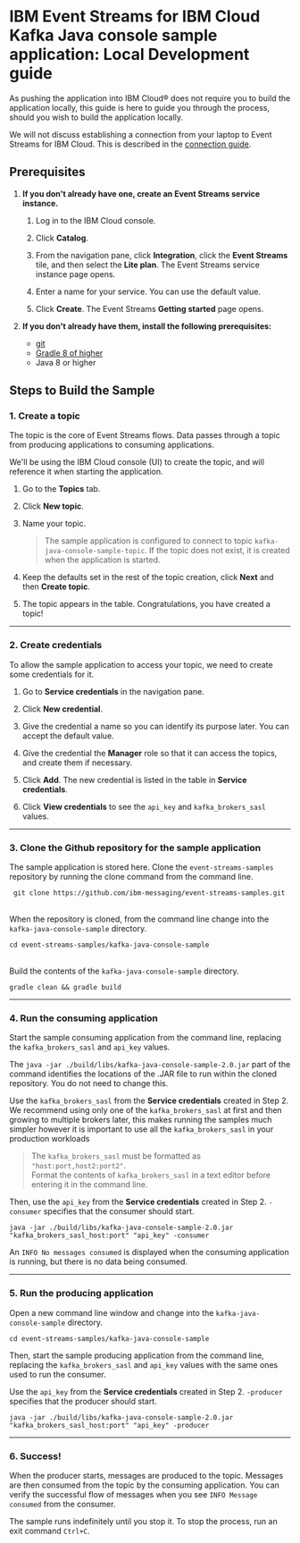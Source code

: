 # IBM Event Streams for IBM Cloud Kafka Java console sample application: Local Development guide
As pushing the application into IBM Cloud® does not require you to build the application locally, this guide is here to guide you through the process, should you wish to build the application locally.

We will not discuss establishing a connection from your laptop to Event Streams for IBM Cloud. This is described in the [connection guide](https://cloud.ibm.com/docs/services/EventStreams?topic=eventstreams-connecting#connecting).

## Prerequisites

1. **If you don't already have one, create an Event Streams service instance.**

   1. Log in to the IBM Cloud console.
  
   2. Click **Catalog**.
  
    3. From the navigation pane, click **Integration**, click the **Event Streams** tile, and then select the **Lite plan**. The Event Streams service instance page opens.
  
   4. Enter a name for your service. You can use the default value.
  
   5. Click **Create**. The Event Streams **Getting started** page opens. 

2. **If you don't already have them, install the following prerequisites:**
	
	* [git](https://git-scm.com/)
	* [Gradle 8 of higher](https://gradle.org/)
	* Java 8 or higher



## Steps to Build the Sample

### 1. **Create a topic**

   The topic is the core of Event Streams flows. Data passes through a topic from producing applications to consuming applications. 

   We'll be using the IBM Cloud console (UI) to create the topic, and will reference it when starting the application.

   1. Go to the **Topics** tab.
  
   2. Click **New topic**.
  
   3. Name your topic.
  
        > The sample application is configured to connect to topic `kafka-java-console-sample-topic`. If the topic does not exist, it is created when the application is started. 

   4. Keep the defaults set in the rest of the topic creation, click **Next** and then **Create topic**.

   5. The topic appears in the table. Congratulations, you have created a topic!

---

### 2. **Create credentials**

   To allow the sample application to access your topic, we need to create some credentials for it. 

   1. Go to **Service credentials** in the navigation pane.
  
   2. Click **New credential**.
  
   3. Give the credential a name so you can identify its purpose later. You can accept the default value.
  
   4. Give the credential the **Manager** role so that it can access the topics, and create them if necessary. 
  
   5. Click **Add**. The new credential is listed in the table in **Service credentials**.
  
   6. Click **View credentials** to see the `api_key` and `kafka_brokers_sasl` values.

---

### 3. **Clone the Github repository for the sample application**

   The sample application is stored here. Clone the `event-streams-samples` repository by running the clone command from the command line. 

   ```
    git clone https://github.com/ibm-messaging/event-streams-samples.git
   ```

   <br/>
   When the repository is cloned, from the command line change into the <code>kafka-java-console-sample</code> directory.

   ```
   cd event-streams-samples/kafka-java-console-sample
   ```

   <br/>
   Build the contents of the <code>kafka-java-console-sample</code> directory.

   ```
   gradle clean && gradle build
   ```
---

### 4.  **Run the consuming application**
   
   Start the sample consuming application from the command line, replacing the `kafka_brokers_sasl` and `api_key` values. 

   The `java -jar ./build/libs/kafka-java-console-sample-2.0.jar` part of the command identifies the locations of the .JAR file to run within the cloned repository. You do not need to change this. 
   
   Use the `kafka_brokers_sasl` from the **Service credentials** created in Step 2. We recommend using only one of the `kafka_brokers_sasl` at first and then growing to multiple brokers later, this makes running the samples much simpler however it is important to use all the `kafka_brokers_sasl` in your production workloads

   >The `kafka_brokers_sasl` must be formatted as `"host:port,host2:port2"`. </br> Format the contents of `kafka_brokers_sasl` in a text editor before entering it in the command line. 

   Then, use the `api_key` from the **Service credentials** created in Step 2. `-consumer` specifies that the consumer should start. 

   ```
   java -jar ./build/libs/kafka-java-console-sample-2.0.jar "kafka_brokers_sasl_host:port" "api_key" -consumer
   ```

   An `INFO No messages consumed` is displayed when the consuming application is running, but there is no data being consumed. 

---

### 5. **Run the producing application**

   Open a new command line window and change into the <code>kafka-java-console-sample</code> directory.

   ```
   cd event-streams-samples/kafka-java-console-sample
   ```
   
   Then, start the sample producing application from the command line, replacing the `kafka_brokers_sasl` and `api_key` values with the same ones used to run the consumer.

   Use the `api_key` from the **Service credentials** created in Step 2. `-producer` specifies that the producer should start. 

   ```
   java -jar ./build/libs/kafka-java-console-sample-2.0.jar "kafka_brokers_sasl_host:port" "api_key" -producer
   ```

---

### 6. **Success!**

   When the producer starts, messages are produced to the topic. Messages are then consumed from the topic by the consuming application.
   You can verify the successful flow of messages when you see `INFO Message consumed` from the consumer. 

   The sample runs indefinitely until you stop it. To stop the process, run an exit command `Ctrl+C`.
